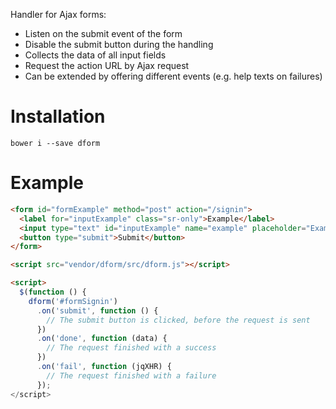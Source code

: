 Handler for Ajax forms:
* Listen on the submit event of the form
* Disable the submit button during the handling
* Collects the data of all input fields
* Request the action URL by Ajax request
* Can be extended by offering different events (e.g. help texts on failures)


# Installation

`bower i --save dform`


# Example

```html
<form id="formExample" method="post" action="/signin">
  <label for="inputExample" class="sr-only">Example</label>
  <input type="text" id="inputExample" name="example" placeholder="Example" required autofocus>
  <button type="submit">Submit</button>
</form>

<script src="vendor/dform/src/dform.js"></script>

<script>
  $(function () {
    dform('#formSignin')
      .on('submit', function () {
        // The submit button is clicked, before the request is sent
      })
      .on('done', function (data) {
        // The request finished with a success
      })
      .on('fail', function (jqXHR) {
        // The request finished with a failure
      });
</script>
```
